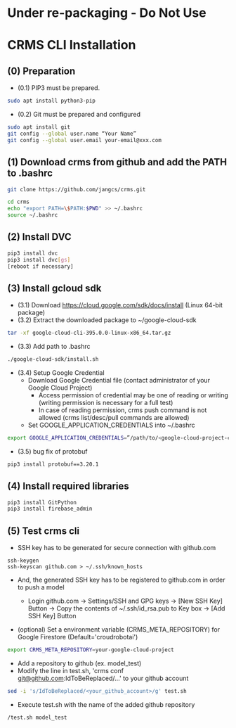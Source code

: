 # Under re-packaging - Do Not Use

**CRMS CLI Installation**
===
## (0) Preparation
* (0.1) PIP3 must be prepared.
```sh
sudo apt install python3-pip
```
* (0.2) Git must be prepared and configured
```sh
sudo apt install git
git config --global user.name “Your Name”
git config --global user.email your-email@xxx.com
```

## (1) Download crms from github and add the PATH to .bashrc
```sh
git clone https://github.com/jangcs/crms.git
```
```sh
cd crms
echo "export PATH=\$PATH:$PWD" >> ~/.bashrc
source ~/.bashrc
```

## (2) Install DVC
```sh
pip3 install dvc
pip3 install dvc[gs]
[reboot if necessary]
```
## (3) Install gcloud sdk
* (3.1) Download https://cloud.google.com/sdk/docs/install (Linux 64-bit package)
* (3.2) Extract the downloaded package to ~/google-cloud-sdk
```sh
tar -xf google-cloud-cli-395.0.0-linux-x86_64.tar.gz
```
* (3.3) Add path to .bashrc 
```sh
./google-cloud-sdk/install.sh
```
* (3.4) Setup Google Credential 
    * Download Google Credential file (contact administrator of your Google Cloud Project)
        * Access permission of credential may be one of reading or writing (writing permission is necessary for a full test)
        * In case of reading permission, crms push command is not allowed (crms list/desc/pull commands are allowed) 
    * Set GOOGLE_APPLICATION_CREDENTIALS into ~/.bashrc
```sh
export GOOGLE_APPLICATION_CREDENTIALS=”/path/to/<google-cloud-project-credential>.json”
```
* (3.5) bug fix of protobuf
```sh
pip3 install protobuf==3.20.1
```

## (4) Install required libraries
```sh
pip3 install GitPython
pip3 install firebase_admin
```

## (5) Test crms cli
* SSH key has to be generated for secure connection with github.com    
```
ssh-keygen
ssh-keyscan github.com > ~/.ssh/known_hosts
```
* And, the generated SSH key has to be registered to github.com in order to push a model     
    * Login github.com -> Settings/SSH and GPG keys -> [New SSH Key] Button -> Copy the contents of ~/.ssh/id_rsa.pub to Key box -> [Add SSH Key] Button

* (optional) Set a environment variable (CRMS_META_REPOSITORY) for Google Firestore (Default='croudrobotai')
```sh
export CRMS_META_REPOSITORY=your-google-cloud-project
```
* Add a repository to github (ex. model_test)
* Modify the line in test.sh, 'crms conf git@github.com:IdToBeReplaced/...' to your github account 
```sh
sed -i 's/IdToBeReplaced/<your_github_account>/g' test.sh
```

* Execute test.sh with the name of the added github repository 
```sh
/test.sh model_test
```



